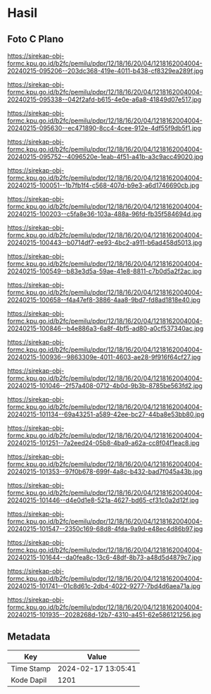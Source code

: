 # Hasil

## Foto C Plano

https://sirekap-obj-formc.kpu.go.id/b2fc/pemilu/pdpr/12/18/16/20/04/1218162004004-20240215-095206--203dc368-419e-4011-b438-cf8329ea289f.jpg

https://sirekap-obj-formc.kpu.go.id/b2fc/pemilu/pdpr/12/18/16/20/04/1218162004004-20240215-095338--042f2afd-b615-4e0e-a6a8-41849d07e517.jpg

https://sirekap-obj-formc.kpu.go.id/b2fc/pemilu/pdpr/12/18/16/20/04/1218162004004-20240215-095630--ec471890-8cc4-4cee-912e-4df55f9db5f1.jpg

https://sirekap-obj-formc.kpu.go.id/b2fc/pemilu/pdpr/12/18/16/20/04/1218162004004-20240215-095752--4096520e-1eab-4f51-a41b-a3c9acc49020.jpg

https://sirekap-obj-formc.kpu.go.id/b2fc/pemilu/pdpr/12/18/16/20/04/1218162004004-20240215-100051--1b7fb1f4-c568-407d-b9e3-a6d1746690cb.jpg

https://sirekap-obj-formc.kpu.go.id/b2fc/pemilu/pdpr/12/18/16/20/04/1218162004004-20240215-100203--c5fa8e36-103a-488a-96fd-fb35f584694d.jpg

https://sirekap-obj-formc.kpu.go.id/b2fc/pemilu/pdpr/12/18/16/20/04/1218162004004-20240215-100443--b0714df7-ee93-4bc2-a911-b6ad458d5013.jpg

https://sirekap-obj-formc.kpu.go.id/b2fc/pemilu/pdpr/12/18/16/20/04/1218162004004-20240215-100549--b83e3d5a-59ae-41e8-8811-c7b0d5a2f2ac.jpg

https://sirekap-obj-formc.kpu.go.id/b2fc/pemilu/pdpr/12/18/16/20/04/1218162004004-20240215-100658--f4a47ef8-3886-4aa8-9bd7-fd8ad1818e40.jpg

https://sirekap-obj-formc.kpu.go.id/b2fc/pemilu/pdpr/12/18/16/20/04/1218162004004-20240215-100846--b4e886a3-6a8f-4bf5-ad80-a0cf537340ac.jpg

https://sirekap-obj-formc.kpu.go.id/b2fc/pemilu/pdpr/12/18/16/20/04/1218162004004-20240215-100936--9863309e-4011-4603-ae28-9f916f64cf27.jpg

https://sirekap-obj-formc.kpu.go.id/b2fc/pemilu/pdpr/12/18/16/20/04/1218162004004-20240215-101046--2f57a408-0712-4b0d-9b3b-8785be563fd2.jpg

https://sirekap-obj-formc.kpu.go.id/b2fc/pemilu/pdpr/12/18/16/20/04/1218162004004-20240215-101134--69a43251-a589-42ee-bc27-44ba8e53bb80.jpg

https://sirekap-obj-formc.kpu.go.id/b2fc/pemilu/pdpr/12/18/16/20/04/1218162004004-20240215-101251--7a2eed24-05b8-4ba9-a62a-cc8f04f1eac8.jpg

https://sirekap-obj-formc.kpu.go.id/b2fc/pemilu/pdpr/12/18/16/20/04/1218162004004-20240215-101353--97f0b678-699f-4a8c-b432-bad7f045a43b.jpg

https://sirekap-obj-formc.kpu.go.id/b2fc/pemilu/pdpr/12/18/16/20/04/1218162004004-20240215-101446--d4e0d1e8-521a-4627-bd65-cf31c0a2d12f.jpg

https://sirekap-obj-formc.kpu.go.id/b2fc/pemilu/pdpr/12/18/16/20/04/1218162004004-20240215-101547--2350c169-68d8-4fda-9a9d-e48ec4d86b97.jpg

https://sirekap-obj-formc.kpu.go.id/b2fc/pemilu/pdpr/12/18/16/20/04/1218162004004-20240215-101644--da0fea8c-13c6-48df-8b73-a48d5d4879c7.jpg

https://sirekap-obj-formc.kpu.go.id/b2fc/pemilu/pdpr/12/18/16/20/04/1218162004004-20240215-101741--01c8d61c-2db4-4022-9277-7bd4d6aea71a.jpg

https://sirekap-obj-formc.kpu.go.id/b2fc/pemilu/pdpr/12/18/16/20/04/1218162004004-20240215-101935--2028268d-12b7-4310-a451-62e586121256.jpg


## Metadata

| Key        | Value               |
| ---------- | ------------------- |
| Time Stamp | 2024-02-17 13:05:41 |
| Kode Dapil | 1201                |



